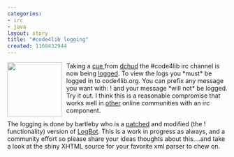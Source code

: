 ```yaml
---
categories:
- irc
- java
layout: story
title: "#code4lib logging"
created: 1168432944
---
```

<a href="http://www.amazon.com/Bartleby-Scrivener-Story-Street-Novella/dp/0974607800"><img src="/images/bartleby.png" width="125" style="float: left; margin-right: 10px;" /></a>

<p>Taking a <a href="http://onebiglibrary.net/story/dear-code4lib-you-look-good-in-xhtml">cue </a> from <a href="http://onebiglibrary.net/">dchud</a> the #code4lib irc channel is now being <a href="/irc-logs">logged</a>. To view the logs you *must* be logged in to code4lib.org. You can prefix any message you want with: ! and your message *will not* be logged. Try it out. I think this is a reasonable compromise that works well in <a href="http://swhack.com/">other</a> online communities with an irc component.</p>

<p>The logging is done by bartleby who is a <a href="http://rbach.priv.at/Patches/LogBot-20051116.diff">patched</a> and modified (the ! functionality) version of <a href="http://www.jibble.org/logbot/">LogBot</a>. This is a work in progress as always, and a community effort so please share your ideas thoughts about this....and take a look at the shiny XHTML source for your favorite xml parser to chew on.</p>

<!--break-->
